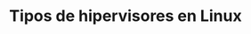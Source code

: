 ---
title: Tipos de hipervisores en Linux
menu:
  sidebar:
    name: Tipos de hipervisores
    identifier: tipo-hipervisores
    parent: introduccion-kvm
    weight: 2
---
